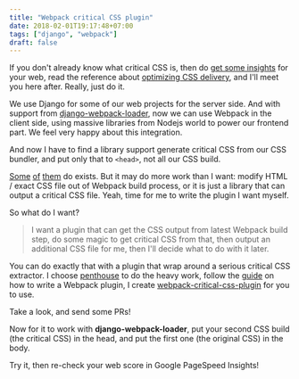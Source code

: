 ```yaml
---
title: "Webpack critical CSS plugin"
date: 2018-02-01T19:17:48+07:00
tags: ["django", "webpack"]
draft: false
---
```


If you don't already know what critical CSS is, then do [get some insights][5]
for your web, read the reference about [optimizing CSS delivery][6], and I'll
meet you here after. Really, just do it.

We use Django for some of our web projects for the server side. And with
support from [django-webpack-loader][1], now we can use Webpack in the client
side, using massive libraries from Nodejs world to power our frontend part.
We feel very happy about this integration.

And now I have to find a library support generate critical CSS from our CSS
bundler, and put only that to `<head>`, not all our CSS build.

[Some][2] [of][3] [them][4] do exists. But it may do more work than I want:
modify HTML / exact CSS file out of Webpack build process, or it is just
a library that can output a critical CSS file. Yeah, time for me to write the
plugin I want myself.

So what do I want?

> I want a plugin that can get the CSS output from latest Webpack build step, do
> some magic to get critical CSS from that, then output an additional CSS file
> for me, then I'll decide what to do with it later.

You can do exactly that with a plugin that wrap around a serious critical CSS
extractor. I choose [penthouse][8] to do the heavy work, follow the [guide][7]
on how to write a Webpack plugin, I create [webpack-critical-css-plugin][0]
for you to use.

Take a look, and send some PRs!

Now for it to work with **django-webpack-loader**, put your second CSS build
(the critical CSS) in the head, and put the first one (the original CSS) in
the body.

Try it, then re-check your web score in Google PageSpeed Insights!


[0]: https://github.com/manhtai/webpack-critical-css-plugin
[1]: https://github.com/ezhome/django-webpack-loader
[2]: https://github.com/addyosmani/critical
[3]: https://github.com/anthonygore/html-critical-webpack-plugin
[4]: https://github.com/pocketjoso/penthouse
[5]: https://developers.google.com/speed/pagespeed/insights/
[6]: https://developers.google.com/speed/docs/insights/OptimizeCSSDelivery
[7]: https://github.com/webpack/docs/wiki/how-to-write-a-plugin
[8]: https://github.com/pocketjoso/penthouse
